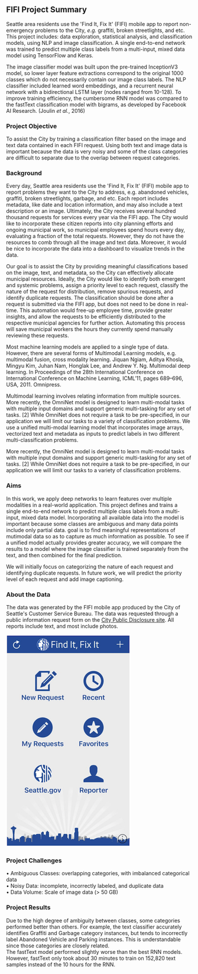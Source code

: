 ## FIFI Project Summary
Seattle area residents use the 'Find It, Fix It' (FIFI) mobile app to report non-emergency problems to the City, _e.g._ graffiti, broken streetlights, and etc. This project includes: data exploration, statistical analysis, and classification models, using NLP and image classification. A single end-to-end network was trained to predict multiple class labels from a multi-input, mixed data model using TensorFlow and Keras.  

The image classifier model was built upon the pre-trained InceptionV3 model, so lower layer feature extractions correspond to the original 1000 classes which do not necessarily contain our image class labels. The NLP classifier included learned word embeddings, and a recurrent neural network with a bidirectional LSTM layer (nodes ranged from 10-128). To improve training efficiency, the cumbersome RNN model was compared to the fastText classification model with bigrams, as developed by Facebook AI Research. (Joulin _et al._, 2016)  

### Project Objective
To assist the City by training a classification filter based on the image and text data contained in each FIFI request. Using both text and image data is important because the data is very noisy and some of the class categories are difficult to separate due to the overlap between request categories.  

### Background  
Every day, Seattle area residents use the 'Find It, Fix It' (FIFI) mobile app to report problems they want to the City to address, e.g. abandoned vehicles, graffiti, broken streetlights, garbage, and etc. Each report includes metadata, like date and location information, and may also include a text description or an image. Ultimately, the City receives several hundred thousand requests for services every year via the FIFI app. The City would like to incorporate these citizen reports into city planning efforts and ongoing municipal work, so municipal employees spend hours every day, evaluating a fraction of the total requests. However, they do not have the resources to comb through all the image and text data. Moreover, it would be nice to incorporate the data into a dashboard to visualize trends in the data.  

Our goal is to assist the City by providing meaningful classifications based on the image, text, and metadata, so the City can effectively allocate municipal resources. Ideally, the City would like to identify both emergent and systemic problems, assign a priority level to each request, classify the nature of the request for distribution, remove spurious requests, and identify duplicate requests. The classification should be done after a request is submitted via the FIFI app, but does not need to be done in real-time. This automation would free-up employee time, provide greater insights, and allow the requests to be efficiently distributed to the respective municipal agencies for further action. Automating this process will save municipal workers the hours they currently spend manually reviewing these requests.  

Most machine learning models are applied to a single type of data. However, there are several forms of Multimodal Learning models, e.g. multimodal fusion, cross modality learning. Jiquan Ngiam, Aditya Khosla, Mingyu Kim, Juhan Nam, Honglak Lee, and Andrew Y. Ng. Multimodal deep learning. In Proceedings of the 28th International Conference on International Conference on Machine Learning, ICML’11, pages 689–696, USA, 2011. Omnipress.  

Multimodal learning involves relating information from multiple sources. More recently, the OmniNet model is designed to learn multi-modal tasks with multiple input domains and support generic multi-tasking for any set of tasks. [2] While OmniNet does not require a task to be pre-specified, in our application we will limit our tasks to a variety of classification problems. We use a unified multi-modal learning model that incorporates image arrays, vectorized text and metadata as inputs to predict labels in two different multi-classification problems.  

More recently, the OmniNet model is designed to learn multi-modal tasks with multiple input domains and support generic multi-tasking for any set of tasks. [2] While OmniNet does not require a task to be pre-specified, in our application we will limit our tasks to a variety of classification problems.  

### Aims  
In this work, we apply deep networks to learn features over multiple modalities in a real-world application. This project defines and trains a single end-to-end network to predict multiple class labels from a multi-input, mixed data model. Incorporating all available data into the model is important because some classes are ambiguous and many data points include only partial data. goal is to find meaningful representations of mutimodal data so as to capture as much information as possible. To see if a unified model actually provides greater accuracy, we will compare the results to a model where the image classifier is trained separately from the text, and then combined for the final prediction.  

We will initially focus on categorizing the nature of each request and identifying duplicate requests. In future work, we will predict the priority level of each request and add image captioning.  

### About the Data
The data was generated by the FIFI mobile app produced by the City of Seattle's Customer Service Bureau. The data was requested through a public information request form on the [City Public Disclosure site](http://www.seattle.gov/public-records). All reports include text, and most include photos.  

![fifi app home screen](images/fifi_app_home_screen.png)  

### Project Challenges
• Ambiguous Classes: overlapping categories, with imbalanced categorical data  
• Noisy Data: incomplete, incorrectly labeled, and duplicate data  
• Data Volume: Scale of image data (> 50 GB)  

### Project Results
Due to the high degree of ambiguity between classes, some categories performed better than others. For example, the text classifier accurately identifies Graffiti and Garbage category instances, but tends to incorrectly label Abandoned Vehicle and Parking instances. This is understandable since those categories are closely related.  
The fastText model performed slightly worse than the best RNN models. However, fastText only took about 30 minutes to train on 152,820 text samples instead of the 10 hours for the RNN.  

